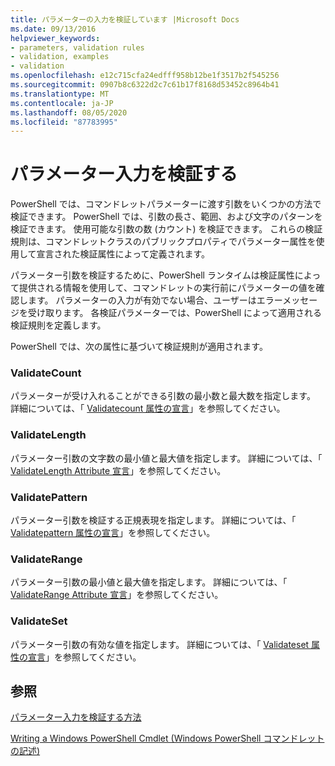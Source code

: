 ```yaml
---
title: パラメーターの入力を検証しています |Microsoft Docs
ms.date: 09/13/2016
helpviewer_keywords:
- parameters, validation rules
- validation, examples
- validation
ms.openlocfilehash: e12c715cfa24edfff958b12be1f3517b2f545256
ms.sourcegitcommit: 0907b8c6322d2c7c61b17f8168d53452c8964b41
ms.translationtype: MT
ms.contentlocale: ja-JP
ms.lasthandoff: 08/05/2020
ms.locfileid: "87783995"
---
```

# <a name="validating-parameter-input"></a>パラメーター入力を検証する

PowerShell では、コマンドレットパラメーターに渡す引数をいくつかの方法で検証できます。
PowerShell では、引数の長さ、範囲、および文字のパターンを検証できます。
使用可能な引数の数 (カウント) を検証できます。
これらの検証規則は、コマンドレットクラスのパブリックプロパティでパラメーター属性を使用して宣言された検証属性によって定義されます。

パラメーター引数を検証するために、PowerShell ランタイムは検証属性によって提供される情報を使用して、コマンドレットの実行前にパラメーターの値を確認します。
パラメーターの入力が有効でない場合、ユーザーはエラーメッセージを受け取ります。
各検証パラメーターでは、PowerShell によって適用される検証規則を定義します。

PowerShell では、次の属性に基づいて検証規則が適用されます。

### <a name="validatecount"></a>ValidateCount

パラメーターが受け入れることができる引数の最小数と最大数を指定します。
詳細については、「 [Validatecount 属性の宣言](./validatecount-attribute-declaration.md)」を参照してください。

### <a name="validatelength"></a>ValidateLength

パラメーター引数の文字数の最小値と最大値を指定します。
詳細については、「 [ValidateLength Attribute 宣言](./validatelength-attribute-declaration.md)」を参照してください。

### <a name="validatepattern"></a>ValidatePattern

パラメーター引数を検証する正規表現を指定します。
詳細については、「 [Validatepattern 属性の宣言](./validatepattern-attribute-declaration.md)」を参照してください。

### <a name="validaterange"></a>ValidateRange

パラメーター引数の最小値と最大値を指定します。
詳細については、「 [ValidateRange Attribute 宣言](./validaterange-attribute-declaration.md)」を参照してください。

### <a name="validateset"></a>ValidateSet

パラメーター引数の有効な値を指定します。
詳細については、「 [Validateset 属性の宣言](./validateset-attribute-declaration.md)」を参照してください。

## <a name="see-also"></a>参照

[パラメーター入力を検証する方法](./how-to-validate-parameter-input.md)

[Writing a Windows PowerShell Cmdlet (Windows PowerShell コマンドレットの記述)](./writing-a-windows-powershell-cmdlet.md)
